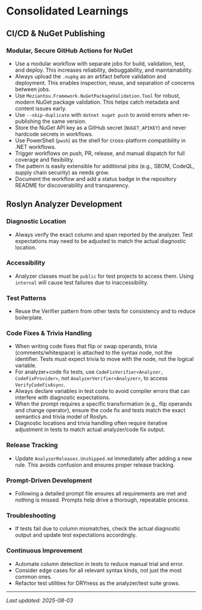 # Consolidated Learnings

## CI/CD & NuGet Publishing

### Modular, Secure GitHub Actions for NuGet
- Use a modular workflow with separate jobs for build, validation, test, and deploy. This increases reliability, debuggability, and maintainability.
- Always upload the `.nupkg` as an artifact before validation and deployment. This enables inspection, reuse, and separation of concerns between jobs.
- Use `Meziantou.Framework.NuGetPackageValidation.Tool` for robust, modern NuGet package validation. This helps catch metadata and content issues early.
- Use `--skip-duplicate` with `dotnet nuget push` to avoid errors when re-publishing the same version.
- Store the NuGet API key as a GitHub secret (`NUGET_APIKEY`) and never hardcode secrets in workflows.
- Use PowerShell (`pwsh`) as the shell for cross-platform compatibility in .NET workflows.
- Trigger workflows on push, PR, release, and manual dispatch for full coverage and flexibility.
- The pattern is easily extensible for additional jobs (e.g., SBOM, CodeQL, supply chain security) as needs grow.
- Document the workflow and add a status badge in the repository README for discoverability and transparency.

## Roslyn Analyzer Development

### Diagnostic Location
- Always verify the exact column and span reported by the analyzer. Test expectations may need to be adjusted to match the actual diagnostic location.

### Accessibility
- Analyzer classes must be `public` for test projects to access them. Using `internal` will cause test failures due to inaccessibility.

### Test Patterns
- Reuse the Verifier pattern from other tests for consistency and to reduce boilerplate.

### Code Fixes & Trivia Handling
- When writing code fixes that flip or swap operands, trivia (comments/whitespace) is attached to the syntax node, not the identifier. Tests must expect trivia to move with the node, not the logical variable.
- For analyzer+code fix tests, use `CodeFixVerifier<Analyzer, CodeFixProvider>`, not `AnalyzerVerifier<Analyzer>`, to access `VerifyCodeFixAsync`.
- Always declare variables in test code to avoid compiler errors that can interfere with diagnostic expectations.
- When the prompt requires a specific transformation (e.g., flip operands and change operator), ensure the code fix and tests match the exact semantics and trivia model of Roslyn.
- Diagnostic locations and trivia handling often require iterative adjustment in tests to match actual analyzer/code fix output.

### Release Tracking
- Update `AnalyzerReleases.Unshipped.md` immediately after adding a new rule. This avoids confusion and ensures proper release tracking.

### Prompt-Driven Development
- Following a detailed prompt file ensures all requirements are met and nothing is missed. Prompts help drive a thorough, repeatable process.

### Troubleshooting
- If tests fail due to column mismatches, check the actual diagnostic output and update test expectations accordingly.

### Continuous Improvement
- Automate column detection in tests to reduce manual trial and error.
- Consider edge cases for all relevant syntax kinds, not just the most common ones.
- Refactor test utilities for DRYness as the analyzer/test suite grows.

---

_Last updated: 2025-08-03_
